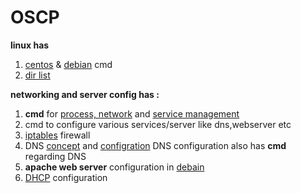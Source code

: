 # OSCP
**linux has**
1. [centos](https://github.com/akshadjoshi/OSCP/blob/main/Linux/ServerOS.md) & [debian](https://github.com/akshadjoshi/OSCP/blob/main/Linux/ServerOS.md#debian) cmd
2. [dir list](https://github.com/akshadjoshi/OSCP/blob/main/Linux/directories%20or%20folder.txt)


**networking and server config has :**
1. **cmd** for [process, network](https://github.com/akshadjoshi/OSCP/blob/main/Networking%20and%20Server%20Config/network%20%26%20process%20manangement.md) and [service management](https://github.com/akshadjoshi/OSCP/blob/main/Networking%20and%20Server%20Config/service%20management.md) 
2. cmd to configure various services/server like dns,webserver etc
3.  [iptables](https://github.com/akshadjoshi/OSCP/blob/main/Networking%20and%20Server%20Config/firewall_iptables.md) firewall 
4. DNS [concept](https://github.com/akshadjoshi/OSCP/blob/main/Networking%20and%20Server%20Config/dns_concpet.txt) and [configration](https://github.com/akshadjoshi/OSCP/blob/main/Networking%20and%20Server%20Config/dnsconfig.md) DNS configuration also has **cmd** regarding DNS
5. **apache web server** configuration in [debain](https://github.com/akshadjoshi/OSCP/blob/main/Networking%20and%20Server%20Config/apache%20webserver_debain.md)  
6. [DHCP](https://github.com/akshadjoshi/OSCP/blob/main/Networking%20and%20Server%20Config/dhcp.md) configuration  
